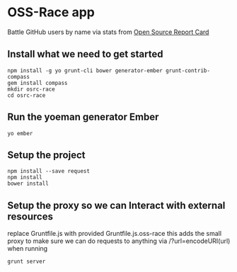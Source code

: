OSS-Race app
============
Battle GitHub users by name via stats from
[Open Source Report Card](http://osrc.dfm.io/)

Install what we need to get started
-----------------------------------
    npm install -g yo grunt-cli bower generator-ember grunt-contrib-compass
    gem install compass
    mkdir osrc-race
    cd osrc-race

Run the yoeman generator Ember
------------------------------
    yo ember
    
Setup the project
-----------------
    npm install --save request
    npm install
    bower install

Setup the proxy so we can Interact with external resources
----------------------------------------------------------
replace Gruntfile.js with provided Gruntfile.js.oss-race this adds the small
proxy to make sure we can do requests to anything via /?url=encodeURI(url) when
running

    grunt server

